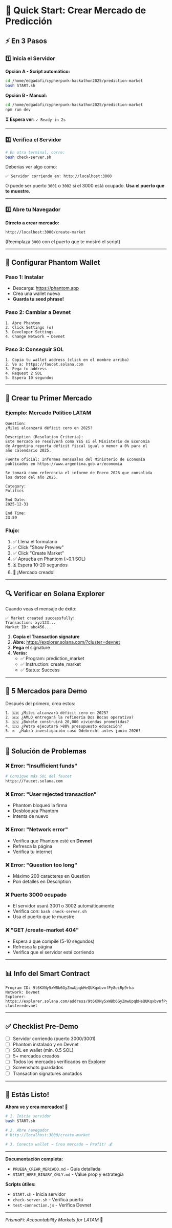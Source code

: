 # 🚀 Quick Start: Crear Mercado de Predicción

## ⚡ En 3 Pasos

### 1️⃣ Inicia el Servidor

**Opción A - Script automático:**
```bash
cd /home/edgadafi/cypherpunk-hackathon2025/prediction-market
bash START.sh
```

**Opción B - Manual:**
```bash
cd /home/edgadafi/cypherpunk-hackathon2025/prediction-market
npm run dev
```

⏳ **Espera ver:** `✓ Ready in 2s`

---

### 2️⃣ Verifica el Servidor

```bash
# En otra terminal, corre:
bash check-server.sh
```

Deberías ver algo como:
```
✅ Servidor corriendo en: http://localhost:3000
```

O puede ser puerto `3001` o `3002` si el 3000 está ocupado. **Usa el puerto que te muestre.**

---

### 3️⃣ Abre tu Navegador

**Directo a crear mercado:**
```
http://localhost:3000/create-market
```

(Reemplaza `3000` con el puerto que te mostró el script)

---

## 🦊 Configurar Phantom Wallet

### Paso 1: Instalar
- Descarga: https://phantom.app
- Crea una wallet nueva
- **Guarda tu seed phrase!**

### Paso 2: Cambiar a Devnet
```
1. Abre Phantom
2. Click Settings (⚙️)
3. Developer Settings
4. Change Network → Devnet
```

### Paso 3: Conseguir SOL
```
1. Copia tu wallet address (click en el nombre arriba)
2. Ve a: https://faucet.solana.com
3. Pega tu address
4. Request 2 SOL
5. Espera 10 segundos
```

---

## 📝 Crear tu Primer Mercado

### Ejemplo: Mercado Político LATAM

```
Question:
¿Milei alcanzará déficit cero en 2025?

Description (Resolution Criteria):
Este mercado se resolverá como YES si el Ministerio de Economía 
de Argentina reporta déficit fiscal igual o menor a 0% para el 
año calendario 2025.

Fuente oficial: Informes mensuales del Ministerio de Economía 
publicados en https://www.argentina.gob.ar/economia

Se tomará como referencia el informe de Enero 2026 que consolida 
los datos del año 2025.

Category:
Politics

End Date:
2025-12-31

End Time:
23:59
```

### Flujo:
1. ✅ Llena el formulario
2. ✅ Click "Show Preview"
3. ✅ Click "Create Market"
4. ✅ Aprueba en Phantom (~0.1 SOL)
5. ⏳ Espera 10-20 segundos
6. 🎉 ¡Mercado creado!

---

## 🔍 Verificar en Solana Explorer

Cuando veas el mensaje de éxito:
```
✅ Market created successfully!
Transaction: xyz123...
Market ID: abc456...
```

1. **Copia el Transaction signature**
2. **Abre:** https://explorer.solana.com/?cluster=devnet
3. **Pega** el signature
4. **Verás:**
   - ✅ Program: prediction_market
   - ✅ Instruction: create_market
   - ✅ Status: Success

---

## 🎯 5 Mercados para Demo

Después del primero, crea estos:

```
1. 🇦🇷 ¿Milei alcanzará déficit cero en 2025?
2. 🇲🇽 ¿AMLO entregará la refinería Dos Bocas operativa?
3. 🇸🇻 ¿Bukele construirá 20,000 viviendas prometidas?
4. 🇨🇴 ¿Petro ejecutará >80% presupuesto educación?
5. ⚖️  ¿Habrá investigación caso Odebrecht antes junio 2026?
```

---

## 🐛 Solución de Problemas

### ❌ Error: "Insufficient funds"
```bash
# Consigue más SOL del faucet
https://faucet.solana.com
```

### ❌ Error: "User rejected transaction"
- Phantom bloqueó la firma
- Desbloquea Phantom
- Intenta de nuevo

### ❌ Error: "Network error"
- Verifica que Phantom esté en **Devnet**
- Refresca la página
- Verifica tu internet

### ❌ Error: "Question too long"
- Máximo 200 caracteres en Question
- Pon detalles en Description

### ❌ Puerto 3000 ocupado
- El servidor usará 3001 o 3002 automáticamente
- Verifica con: `bash check-server.sh`
- Usa el puerto que te muestre

### ❌ "GET /create-market 404"
- Espera a que compile (5-10 segundos)
- Refresca la página
- Verifica que el servidor esté corriendo

---

## 📊 Info del Smart Contract

```
Program ID: 9t6KXNy5xW8b6GyZmwUpqbHeQUKqxbvnfPy8oiRp9rka
Network: Devnet
Explorer: https://explorer.solana.com/address/9t6KXNy5xW8b6GyZmwUpqbHeQUKqxbvnfPy8oiRp9rka?cluster=devnet
```

---

## ✅ Checklist Pre-Demo

- [ ] Servidor corriendo (puerto 3000/3001)
- [ ] Phantom instalado y en Devnet
- [ ] SOL en wallet (mín. 0.5 SOL)
- [ ] 5+ mercados creados
- [ ] Todos los mercados verificados en Explorer
- [ ] Screenshots guardados
- [ ] Transaction signatures anotados

---

## 🚀 Estás Listo!

**Ahora ve y crea mercados! 🎯**

```bash
# 1. Inicia servidor
bash START.sh

# 2. Abre navegador
# http://localhost:3000/create-market

# 3. Conecta wallet → Crea mercado → Profit! 💰
```

---

**Documentación completa:**
- `PRUEBA_CREAR_MERCADO.md` - Guía detallada
- `START_HERE_BINARY_ONLY.md` - Value prop y estrategia

**Scripts útiles:**
- `START.sh` - Inicia servidor
- `check-server.sh` - Verifica puerto
- `test-connection.js` - Verifica Devnet

---

*PrismaFi: Accountability Markets for LATAM* 🎯

